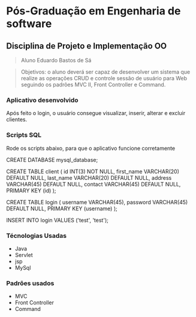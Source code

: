 # Pós-Graduação em Engenharia de software
## Disciplina de Projeto e Implementação OO
> Aluno
Eduardo Bastos de Sá

> Objetivos:
 o aluno deverá ser capaz de desenvolver um sistema que realize as operações CRUD e controle sessão de usuário para Web seguindo os padrões MVC II, Front Controller e Command.
 
 ### Aplicativo desenvolvido
Após feito o login, o usuário consegue visualizar, inserir, alterar e excluir clientes.

### Scripts SQL
Rode os scripts abaixo, para que o aplicativo funcione corretamente

CREATE DATABASE mysql_database;

CREATE TABLE client (
    id INT(3) NOT NULL,
    first_name VARCHAR(20) DEFAULT NULL,
    last_name VARCHAR(20) DEFAULT NULL,
    address VARCHAR(45) DEFAULT NULL,
    contact VARCHAR(45) DEFAULT NULL,
    PRIMARY KEY (id)
);

CREATE TABLE login (
    username VARCHAR(45),
    password VARCHAR(45) DEFAULT NULL,
    PRIMARY KEY (username)
);

INSERT INTO login VALUES ('test', 'test');

 ### Técnologias Usadas
  - Java
  - Servlet
  - jsp
  - MySql
 
 ### Padrões usados
 - MVC
 -  Front Controller
 -  Command
